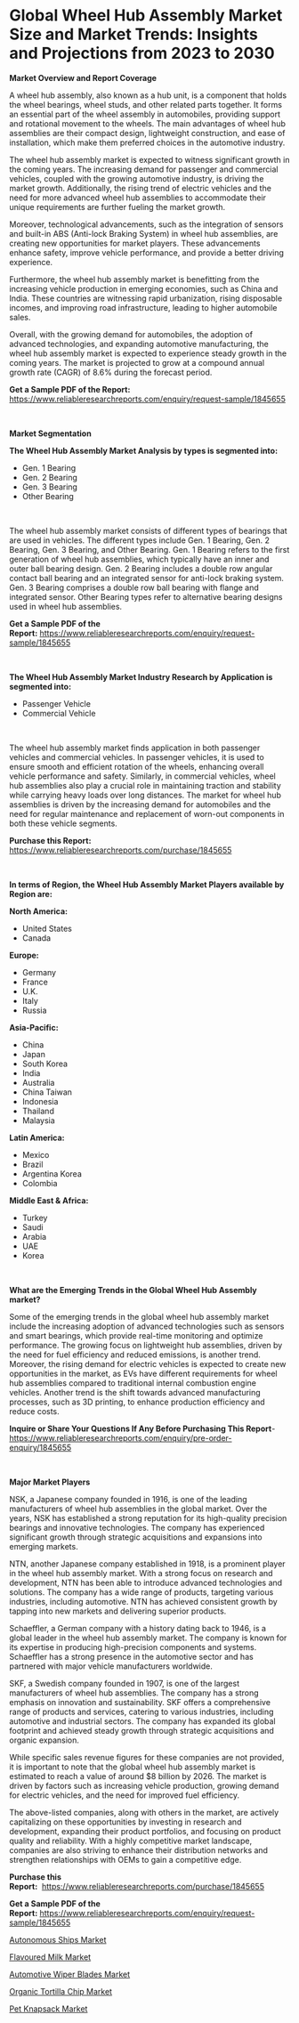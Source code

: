<p><h1>Global Wheel Hub Assembly Market Size and Market Trends: Insights and Projections from 2023 to 2030</h1></p><p><strong>Market Overview and Report Coverage</strong></p>
<p><p>A wheel hub assembly, also known as a hub unit, is a component that holds the wheel bearings, wheel studs, and other related parts together. It forms an essential part of the wheel assembly in automobiles, providing support and rotational movement to the wheels. The main advantages of wheel hub assemblies are their compact design, lightweight construction, and ease of installation, which make them preferred choices in the automotive industry.</p><p>The wheel hub assembly market is expected to witness significant growth in the coming years. The increasing demand for passenger and commercial vehicles, coupled with the growing automotive industry, is driving the market growth. Additionally, the rising trend of electric vehicles and the need for more advanced wheel hub assemblies to accommodate their unique requirements are further fueling the market growth.</p><p>Moreover, technological advancements, such as the integration of sensors and built-in ABS (Anti-lock Braking System) in wheel hub assemblies, are creating new opportunities for market players. These advancements enhance safety, improve vehicle performance, and provide a better driving experience.</p><p>Furthermore, the wheel hub assembly market is benefitting from the increasing vehicle production in emerging economies, such as China and India. These countries are witnessing rapid urbanization, rising disposable incomes, and improving road infrastructure, leading to higher automobile sales.</p><p>Overall, with the growing demand for automobiles, the adoption of advanced technologies, and expanding automotive manufacturing, the wheel hub assembly market is expected to experience steady growth in the coming years. The market is projected to grow at a compound annual growth rate (CAGR) of 8.6% during the forecast period.</p></p>
<p><strong>Get a Sample PDF of the Report:</strong> <a href="https://www.reliableresearchreports.com/enquiry/request-sample/1845655">https://www.reliableresearchreports.com/enquiry/request-sample/1845655</a></p>
<p>&nbsp;</p>
<p><strong>Market Segmentation</strong></p>
<p><strong>The Wheel Hub Assembly Market Analysis by types is segmented into:</strong></p>
<p><ul><li>Gen. 1 Bearing</li><li>Gen. 2 Bearing</li><li>Gen. 3 Bearing</li><li>Other Bearing</li></ul></p>
<p>&nbsp;</p>
<p><p>The wheel hub assembly market consists of different types of bearings that are used in vehicles. The different types include Gen. 1 Bearing, Gen. 2 Bearing, Gen. 3 Bearing, and Other Bearing. Gen. 1 Bearing refers to the first generation of wheel hub assemblies, which typically have an inner and outer ball bearing design. Gen. 2 Bearing includes a double row angular contact ball bearing and an integrated sensor for anti-lock braking system. Gen. 3 Bearing comprises a double row ball bearing with flange and integrated sensor. Other Bearing types refer to alternative bearing designs used in wheel hub assemblies.</p></p>
<p><strong>Get a Sample PDF of the Report:</strong>&nbsp;<a href="https://www.reliableresearchreports.com/enquiry/request-sample/1845655">https://www.reliableresearchreports.com/enquiry/request-sample/1845655</a></p>
<p>&nbsp;</p>
<p><strong>The Wheel Hub Assembly Market Industry Research by Application is segmented into:</strong></p>
<p><ul><li>Passenger Vehicle</li><li>Commercial Vehicle</li></ul></p>
<p>&nbsp;</p>
<p><p>The wheel hub assembly market finds application in both passenger vehicles and commercial vehicles. In passenger vehicles, it is used to ensure smooth and efficient rotation of the wheels, enhancing overall vehicle performance and safety. Similarly, in commercial vehicles, wheel hub assemblies also play a crucial role in maintaining traction and stability while carrying heavy loads over long distances. The market for wheel hub assemblies is driven by the increasing demand for automobiles and the need for regular maintenance and replacement of worn-out components in both these vehicle segments.</p></p>
<p><strong>Purchase this Report:</strong>&nbsp; <a href="https://www.reliableresearchreports.com/purchase/1845655">https://www.reliableresearchreports.com/purchase/1845655</a></p>
<p>&nbsp;</p>
<p><strong>In terms of Region, the Wheel Hub Assembly Market Players available by Region are:</strong></p>
<p>
    <p> <strong> North America: </strong>
        <ul>
            <li>United States</li>
            <li>Canada</li>
        </ul>
        </p> 
    <p> <strong> Europe: </strong>
        <ul>
            <li>Germany</li>
            <li>France</li>
            <li>U.K.</li>
            <li>Italy</li>
            <li>Russia</li>
        </ul>
        </p> 
    <p> <strong> Asia-Pacific: </strong>
        <ul>
            <li>China</li>
            <li>Japan</li>
            <li>South Korea</li>
            <li>India</li>
            <li>Australia</li>
            <li>China Taiwan</li>
            <li>Indonesia</li>
            <li>Thailand</li>
            <li>Malaysia</li>
        </ul>
        </p> 
    <p> <strong> Latin America: </strong>
        <ul>
            <li>Mexico</li>
            <li>Brazil</li>
            <li>Argentina Korea</li>
            <li>Colombia</li>
        </ul>
        </p> 
    <p> <strong> Middle East & Africa: </strong>
        <ul>
            <li>Turkey</li>
            <li>Saudi</li>
            <li>Arabia</li>
            <li>UAE</li>
            <li>Korea</li>
        </ul>
    </p>
    </p>
<p>&nbsp;</p>
<p><strong>What are the Emerging Trends in the Global Wheel Hub Assembly market?</strong></p>
<p><p>Some of the emerging trends in the global wheel hub assembly market include the increasing adoption of advanced technologies such as sensors and smart bearings, which provide real-time monitoring and optimize performance. The growing focus on lightweight hub assemblies, driven by the need for fuel efficiency and reduced emissions, is another trend. Moreover, the rising demand for electric vehicles is expected to create new opportunities in the market, as EVs have different requirements for wheel hub assemblies compared to traditional internal combustion engine vehicles. Another trend is the shift towards advanced manufacturing processes, such as 3D printing, to enhance production efficiency and reduce costs.</p></p>
<p><strong>Inquire or Share Your Questions If Any Before Purchasing This Report</strong>- <a href="https://www.reliableresearchreports.com/enquiry/pre-order-enquiry/1845655">https://www.reliableresearchreports.com/enquiry/pre-order-enquiry/1845655</a></p>
<p>&nbsp;</p>
<p><strong>Major Market Players</strong></p>
<p><p>NSK, a Japanese company founded in 1916, is one of the leading manufacturers of wheel hub assemblies in the global market. Over the years, NSK has established a strong reputation for its high-quality precision bearings and innovative technologies. The company has experienced significant growth through strategic acquisitions and expansions into emerging markets.</p><p>NTN, another Japanese company established in 1918, is a prominent player in the wheel hub assembly market. With a strong focus on research and development, NTN has been able to introduce advanced technologies and solutions. The company has a wide range of products, targeting various industries, including automotive. NTN has achieved consistent growth by tapping into new markets and delivering superior products.</p><p>Schaeffler, a German company with a history dating back to 1946, is a global leader in the wheel hub assembly market. The company is known for its expertise in producing high-precision components and systems. Schaeffler has a strong presence in the automotive sector and has partnered with major vehicle manufacturers worldwide.</p><p>SKF, a Swedish company founded in 1907, is one of the largest manufacturers of wheel hub assemblies. The company has a strong emphasis on innovation and sustainability. SKF offers a comprehensive range of products and services, catering to various industries, including automotive and industrial sectors. The company has expanded its global footprint and achieved steady growth through strategic acquisitions and organic expansion.</p><p>While specific sales revenue figures for these companies are not provided, it is important to note that the global wheel hub assembly market is estimated to reach a value of around $8 billion by 2026. The market is driven by factors such as increasing vehicle production, growing demand for electric vehicles, and the need for improved fuel efficiency.</p><p>The above-listed companies, along with others in the market, are actively capitalizing on these opportunities by investing in research and development, expanding their product portfolios, and focusing on product quality and reliability. With a highly competitive market landscape, companies are also striving to enhance their distribution networks and strengthen relationships with OEMs to gain a competitive edge.</p></p>
<p><strong>Purchase this Report:</strong>&nbsp;&nbsp;<a href="https://www.reliableresearchreports.com/purchase/1845655">https://www.reliableresearchreports.com/purchase/1845655</a></p>
<p></p>
<p><strong>Get a Sample PDF of the Report:</strong>&nbsp;<a href="https://www.reliableresearchreports.com/enquiry/request-sample/1845655">https://www.reliableresearchreports.com/enquiry/request-sample/1845655</a></p>
<p><p><a href="https://github.com/deliacustodio40/Market-Research-Report-List-1/blob/main/autonomous-ships-market.md">Autonomous Ships Market</a></p><p><a href="https://www.linkedin.com/pulse/decoding-flavoured-milk-market-deep-dive-latest-trends-ugwje/">Flavoured Milk Market</a></p><p><a href="https://github.com/maliyahmorrow6654/Market-Research-Report-List-1/blob/main/automotive-wiper-blades-market.md">Automotive Wiper Blades Market</a></p><p><a href="https://www.linkedin.com/pulse/organic-tortilla-chip-market-size-share-amp-trends-analysis-jb3be/">Organic Tortilla Chip Market</a></p><p><a href="https://medium.com/@bethhermann2023/pet-knapsack-market-insight-market-trends-growth-forecasted-from-2023-to-2030-4fbe8e1f5e5d">Pet Knapsack Market</a></p></p>